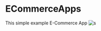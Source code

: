 # ECommerceApps
This simple example E-Commerce App
![s](https://github.com/ochiengwilliam/shopPoint/assets/88856939/322935f6-42f9-4031-856e-c2693662e3bd)
